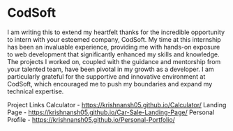 # CodSoft

I am writing this to extend my heartfelt thanks for the incredible opportunity to intern with your esteemed company, CodSoft. 
My time at this internship has been an invaluable experience, providing me with hands-on exposure to web development that 
significantly enhanced my skills and knowledge. The projects I worked on, coupled with the guidance and mentorship from 
your talented team, have been pivotal in my growth as a developer. I am particularly grateful for the supportive 
and innovative environment at CodSoft, which encouraged me to push my boundaries and expand my technical expertise. 

Project Links
Calculator - https://krishnansh05.github.io/Calculator/
Landing Page - https://krishnansh05.github.io/Car-Sale-Landing-Page/
Personal Profile - https://krishnansh05.github.io/Personal-Portfolio/
